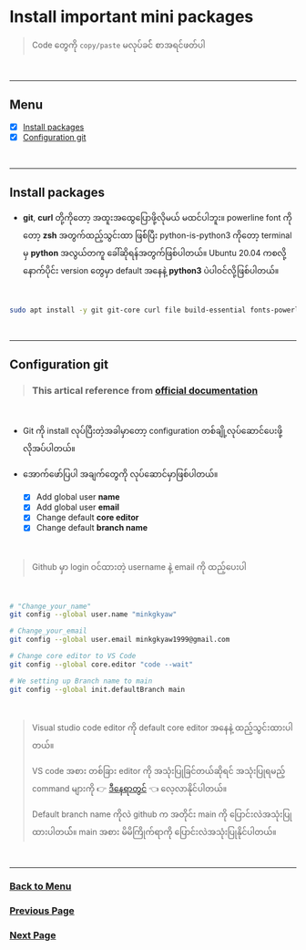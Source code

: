 # Install important mini packages

> Code တွေကို `copy/paste` မလုပ်ခင်် စာအရင်ဖတ်ပါ

</br>

---

## Menu

- [x] [Install packages](#install-packages)
- [x] [Configuration git](#configuration-git)

</br>

---

## Install packages

- **git**, **curl** တို့ကိုတော့ အထူးအထွေပြောဖို့လိုမယ် မထင်ပါဘူး။ powerline font ကိုတော့ **zsh** အတွက်ထည့်သွင်းထာ ဖြစ််ပြီး python-is-python3 ကိုတော့ terminal မှ **python** အလွယ်တကူ ခေါ်ဆိုရန်အတွက်ဖြစ်ပါတယ်။ Ubuntu 20.04 ကစလို့ နောက်ပိုင်း version တွေမှာ default အနေနဲ့ **python3** ပဲပါဝင်လို့ဖြစ်ပါတယ်။

</br>

```bash
sudo apt install -y git git-core curl file build-essential fonts-powerline python-is-python3
```

</br>

---

## Configuration git

> ### This artical reference from [official documentation](https://git-scm.com/book/en/v2/Getting-Started-First-Time-Git-Setup)

</br>

- Git ကို install လုပ်ပြီးတဲ့အခါမှာတော့ configuration တစ်ချို့လုပ်ဆောင်ပေးဖို့လိုအပ်ပါတယ်။

- အောက်ဖော်ပြပါ အချက်တွေကို လုပ်ဆောင်မှာဖြစ်ပါတယ်။
  - [x] Add global user **name**
  - [x] Add global user **email**
  - [x] Change default **core editor**
  - [x] Change default **branch name**

</br>

> Github မှာ login ဝင်ထားတဲ့ username နဲ့ email ကို ထည့်ပေးပါ

</br>

```bash
# "Change_your_name"
git config --global user.name "minkgkyaw"

# Change_your_email
git config --global user.email minkgkyaw1999@gmail.com

# Change core editor to VS Code
git config --global core.editor "code --wait"

# We setting up Branch name to main
git config --global init.defaultBranch main

```

</br>

>
> Visual studio code editor ကို default core editor အနေနဲ့ ထည့်သွင်းထားပါတယ်။
>
> VS code အစား တစ်ခြား editor ကို အသုံးပြုခြင်တယ်ဆိုရင် အသုံးပြုရမည့် command များကို 👉️ [ဒီနေရာတွင်](https://git-scm.com/book/en/v2/Appendix-C%3A-Git-Commands-Setup-and-Conf) 👈️ လေ့လာနိုင်ပါတယ်။
>
> Default branch name ကိုလဲ github က အတိုင်း main ကို ပြောင်းလဲအသုံးပြုထားပါတယ််။ main အစား မိမိကြိုက်ရာကို ပြောင်းလဲအသုံးပြုနိုင်ပါတယ်။

</br>

---

### [Back to Menu](#menu)

### [Previous Page](./1.Start.md#change-apt-to-apt-fast)

### [Next Page](/3.Install_chrome.md#install-chrome)
